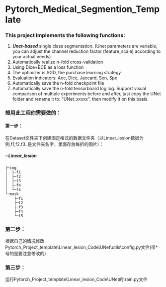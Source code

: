 # Pytorch_Medical_Segmention_Template
### This project implements the following functions:
1. ***Unet-based*** single class segmentation. (Unet parameters are variable, you can adjust the channel reduction factor (feature_scale) according to your actual needs)
2. Automatically realize n-fold cross-validation
3. Using Dice+BCE as a loss function
4. The optimizer is SGD, the purchase learning strategy
5. Evaluation indicators: Acc, Dice, Jaccard, Sen, Spe
6. Automatically save the n-fold checkpoint file
7. Automatically save the n-fold tensorboard log log. Support visual comparison of multiple experiments before and after, just copy the UNet folder and rename it to: "UNet_xxxxx", then modify it on this basis.

### 想用此工程你需要做的：
#### 第一步：
在Dataset文件夹下创建固定格式的数据文件夹（以Linear_lesion数据为例,f1,f2,f3..是文件夹名字，里面存放每折的图片）：

##### ─Linear_lesion
    ├─img
    │  ├─f1
    │  ├─f2
    │  ├─f3
    │  ├─f4
    │  └─f5
    └─mask
        ├─f1
        ├─f2
        ├─f3
        ├─f4
        └─f5
### 第二步：
根据自己的情况修改Pytorch_Project_template\Linear_lesion_Code\UNet\utils\config.py文件(带\*号的是要注意修改的)
### 第三步：
运行Pytorch_Project_template\Linear_lesion_Code\UNet的train.py文件  
